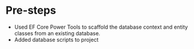 # Pre-steps

- Used EF Core Power Tools to scaffold the database context and entity classes from an existing database.
- Added database scripts to project

